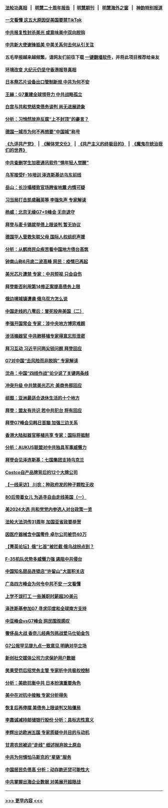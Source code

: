 #### [法轮功真相](https://github.com/gfw-breaker/truth/blob/master/README.md?t=0) &nbsp;&nbsp;|&nbsp;&nbsp; [明慧二十周年报告](https://github.com/gfw-breaker/mh-reports/blob/master/README.md?t=0) &nbsp;&nbsp;|&nbsp;&nbsp;[明慧期刊](https://github.com/gfw-breaker/mh-qikan) &nbsp;&nbsp;|&nbsp;&nbsp; [明慧海外之窗](https://github.com/gfw-breaker/mh-news/blob/master/README.md?t=0) &nbsp;&nbsp;|&nbsp;&nbsp; [神韵特别报道](https://github.com/gfw-breaker/mh-news/blob/master/shenyun.md?t=0)
#### [一文看懂 这五大原因促美国要禁TikTok](../pages/nf4514/n14002629.md?t=05241543) 
#### [中共报复性封杀美光 或意味美中双向脱钩](../pages/nf4514/n14002606.md?t=05241543) 
#### [中共新大使谢锋抵美 中美关系何去何从引关注](../pages/nf4514/n14002703.md?t=05241543) 
#### 五毛举报越来越频繁，请网友们前往下载 [一键翻墙软件](https://github.com/gfw-breaker/ssr-accounts)，并将此项目推荐给亲友
#### [环境改变 大纪元仍坚守香港报导真相](../pages/nf4514/n14002643.md?t=05241543) 
#### [日本祭芯片设备出口管制新规 中共为何不安](../pages/nf4514/n14002608.md?t=05241543) 
#### [王赫：G7重建全球领导力 中共战略孤立](../pages/nf4514/n14002330.md?t=05241543) 
#### [白宫与共和党结束债务谈判 尚无进展迹象](../pages/nf4514/n14002573.md?t=05241543) 
#### [分析：习悄然放弃反腐“上不封顶”的豪言？](../pages/nf4514/n14002374.md?t=05241543) 
#### [德国一城市为何不再想要“中国城”称号](../pages/nf4514/n14002451.md?t=05241543) 
#### [《九评共产党》](https://github.com/begood0513/9ping.md/blob/master/README.md) &nbsp;|&nbsp; [《解体党文化》](../../../../jtdwh.md/blob/master/README.md)  &nbsp;|&nbsp; [《共产主义的终极目的》](../../../../gczydzjmd.md/blob/master/README.md) &nbsp;|&nbsp; [《魔鬼在统治我们的世界》](../../../../mgztzwmdsj.md/blob/master/README.md) 
#### [中共查删学生加密通讯软件“惧年轻人觉醒”](../pages/nf4514/n14001866.md?t=05241543) 
#### [乌军接受F-16培训 泽连斯基访乌东前线](../pages/nf4514/n14002565.md?t=05241543) 
#### [岳山：长沙塌楼致官场跨省地震 内情可疑](../pages/nf4514/n14002193.md?t=05241543) 
#### [习当局打击凯盛融英等 李强失声 专家解读](../pages/nf4514/n14002154.md?t=05241543) 
#### [杨威：北京无缘G7+9峰会 无奈退守](../pages/nf4514/n14002147.md?t=05241543) 
#### [拜登与麦卡锡就举债上限谈判 暂无协议](../pages/nf4514/n14002108.md?t=05241543) 
#### [德国华人营救失联父母 国际人权组织声援](../pages/nf4514/n14002019.md?t=05241543) 
#### [分析：从鹤岗民众疾苦看中国地方债台高筑](../pages/nf4514/n14002054.md?t=05241543) 
#### [钟南山称6月底二波高峰 网民：疫情已再起](../pages/nf4514/n14001802.md?t=05241543) 
#### [美光芯片遭禁 专家：中共短视 只会自伤](../pages/nf4514/n14002017.md?t=05241543) 
#### [拜登能否利用第14修正案提高债务上限](../pages/nf4514/n14001978.md?t=05241543) 
#### [俄边境城镇遭袭 俄乌双方怎么说](../pages/nf4514/n14001916.md?t=05241543) 
#### [中国走线的八零后：冒死投奔美国（二）](../pages/nf4514/n14000863.md?t=05241543) 
#### [李强开国常会 专家：涉中央地方博弈难题](../pages/nf4514/n14001656.md?t=05241543) 
#### [涉活摘器官 中共肺移植专家得意忘形泄密](../pages/nf4514/n14001686.md?t=05241543) 
#### [拜习互动 习近平问两尖锐问题 拜登回应](../pages/nf4514/n14001392.md?t=05241543) 
#### [G7对中国“去风险而非脱钩” 专家解读](../pages/nf4514/n14001658.md?t=05241543) 
#### [沈舟：中国“四线作战”论少说了关键两条线](../pages/nf4514/n14001366.md?t=05241543) 
#### [冲突升级 中共禁美光芯片 美商务部回应](../pages/nf4514/n14001387.md?t=05241543) 
#### [组图：亚洲最适合退休生活的十个地方](../pages/nf4514/n13995203.md?t=05241543) 
#### [拜登：盟友有共识 若中共犯台 将有回应](../pages/nf4514/n14001419.md?t=05241543) 
#### [拜登G7峰会见韩日首脑 加强三边关系](../pages/nf4514/n14001305.md?t=05241543) 
#### [香港大陆拟器官移植共享 专家：国际将抵制](../pages/nf4514/n14001065.md?t=05241543) 
#### [分析：AUKUS联盟对中共独具军事威慑力](../pages/nf4514/n13998385.md?t=05241543) 
#### [拜登会见泽连斯基：七国集团支持乌克兰](../pages/nf4514/n14001266.md?t=05241543) 
#### [Costco自产品牌背后的12个大牌公司](../pages/nf4514/n13999358.md?t=05241543) 
#### [【一线采访】 川农：种政府发的种子颗粒无收](../pages/nf4514/n14001343.md?t=05241543) 
#### [80后带着女儿 为追寻自由走线美国（一）](../pages/nf4514/n14000802.md?t=05241543) 
#### [美2024大选 共和党党内参选人对台政策一览](../pages/nf4514/n14000508.md?t=05241543) 
#### [法轮大法洪传31周年 加国亚省政要恭贺](../pages/nf4514/n14001084.md?t=05241543) 
#### [因医疗器械含中国零件 卓尔公司被罚40万](../pages/nf4514/n14000672.md?t=05241543) 
#### [【菁英论坛】俄“匕首”被拦截 俄乌战拐点到？](../pages/nf4514/n14001028.md?t=05241543) 
#### [F-35机队优势多威慑力强 遏阻中共侵台](../pages/nf4514/n13986201.md?t=05241543) 
#### [中国知名甜品连锁店“许留山”大面积关店](../pages/nf4514/n14001036.md?t=05241543) 
#### [广岛四方峰会为何令中共不安 一文看懂](../pages/nf4514/n14000959.md?t=05241543) 
#### [上学不误打工 一些兼职时薪超30美元](../pages/nf4514/n14001027.md?t=05241543) 
#### [泽连斯基参加G7 寻求印度和全球南方支持](../pages/nf4514/n14001006.md?t=05241543) 
#### [中亚峰会vsG7峰会 网民围观感叹](../pages/nf4514/n14000885.md?t=05241543) 
#### [奢侈品大战 香奈儿经典包挑战爱马仕铂金包](../pages/nf4514/n14000561.md?t=05241543) 
#### [G7公报罕见提九点一致意见 明确对华立场](../pages/nf4514/n14000957.md?t=05241543) 
#### [新创社交媒体公司力求保护用户数据](../pages/nf4514/n14000943.md?t=05241543) 
#### [笑果受罚后招党务主管 专家析中共极权控制](../pages/nf4514/n14000652.md?t=05241543) 
#### [分析：美欧抗衡中共 日本扮演重要角色](../pages/nf4514/n14000437.md?t=05241543) 
#### [美中在对抗中接触 专家分析得失](../pages/nf4514/n13999972.md?t=05241543) 
#### [恢复后再停摆 美债务上限谈判又陷僵局](../pages/nf4514/n14000582.md?t=05241543) 
#### [李嘉诚减持邮储银行股份 分析：具标志性意义](../pages/nf4514/n14000620.md?t=05241543) 
#### [李辉出访欧洲五国 专家质疑中共目的与动机](../pages/nf4514/n14000573.md?t=05241543) 
#### [甘肃农民被迫“走线” 细述抛弃故土原由](../pages/nf4514/n14000513.md?t=05241543) 
#### [中共为何惧怕马斯克的“星链”服务](../pages/nf4514/n14000539.md?t=05241543) 
#### [中国居民负债高 分析：动存款还贷可能性大](../pages/nf4514/n14000503.md?t=05241543) 
#### [中共掌握出海企业数据 对美展开超限战](../pages/nf4514/n14000185.md?t=05241543) 

----
#### [ >>> 更早内容 <<< ](../indexes/nf4514-earlier.md)
